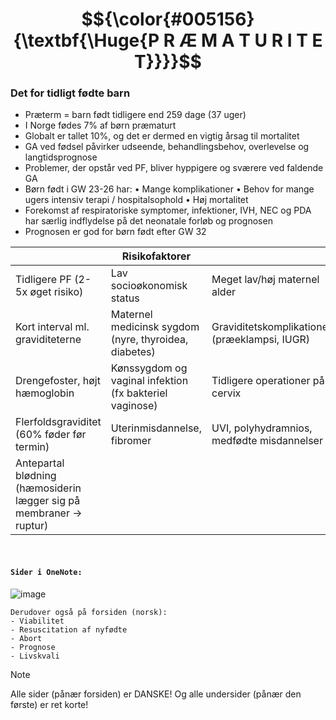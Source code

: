 # $${\color{#005156}{\textbf{\Huge{P R Æ M A T U R I T E T}}}}$$
### Det for tidligt fødte barn
- Præterm = barn født tidligere end 259 dage (37 uger)
- I Norge fødes 7% af børn præmaturt
- Globalt er tallet 10%, og det er dermed en vigtig årsag til mortalitet 
- GA ved fødsel påvirker udseende, behandlingsbehov, overlevelse og langtidsprognose 
- Problemer, der opstår ved PF, bliver hyppigere og sværere ved faldende GA
- Børn født i GW 23-26 har:
	• Mange komplikationer 
	• Behov for mange ugers intensiv terapi / hospitalsophold
	• Høj mortalitet
- Forekomst af respiratoriske symptomer, infektioner, IVH, NEC og PDA har særlig indflydelse på det neonatale forløb og prognosen
- Prognosen er god for børn født efter GW 32

|| Risikofaktorer ||
|---|---|---|
| Tidligere PF (2-5x øget risiko) | Lav socioøkonomisk status | Meget lav/høj maternel alder |
| Kort interval ml. graviditeterne | Maternel medicinsk sygdom (nyre, thyroidea, diabetes) | Graviditetskomplikationer (præeklampsi, IUGR) |
| Drengefoster, højt hæmoglobin | Kønssygdom og vaginal infektion (fx bakteriel vaginose)| Tidligere operationer på cervix|
| Flerfoldsgraviditet (60% føder før termin) | Uterinmisdannelse, fibromer | UVI, polyhydramnios, medfødte misdannelser|
| Antepartal blødning (hæmosiderin lægger sig på membraner → ruptur)|||
<br>

#### `Sider i OneNote:`
![image](https://github.com/user-attachments/assets/7394326b-4106-403d-8a6c-2cbda035d505)

```
Derudover også på forsiden (norsk):
- Viabilitet
- Resuscitation af nyfødte
- Abort
- Prognose
- Livskvali
```

> [!NOTE]
> Alle sider (pånær forsiden) er DANSKE! Og alle undersider (pånær den første) er ret korte!
